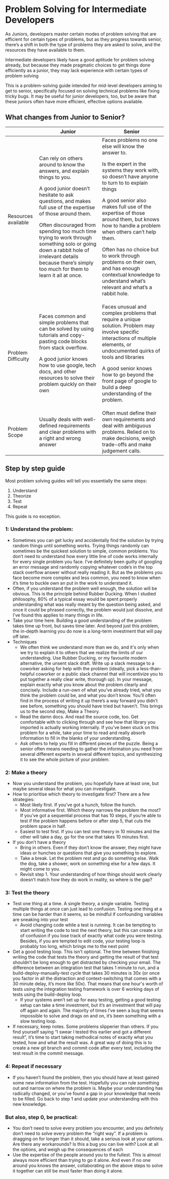 # Problem Solving for Intermediate Developers

As Juniors, developers master certain modes of problem solving that are efficient for certain types of problems, but as they progress towards senior, there’s a shift in both the type of problems they are asked to solve, and the resources they have available to them. 

Intermediate developers likely have a good aptitude for problem solving already, but because they made pragmatic choices to get things done efficiently as a junior, they may lack experience with certain types of problem solving

This is a problem-solving guide intended for mid-level developers aiming to get to senior, specifically focused on solving technical problems like fixing tricky bugs. It may be useful for junior developers, too, but be aware that these juniors often have more efficient, effective options available.

## What changes from Junior to Senior?
| | Junior | Senior |
|-| ----------- | ----------- |
|Resources available|Can rely on others around to know the answers, and explain things to you.<p>A good junior doesn’t hesitate to ask questions, and makes full use of the expertise of those around them.<p>Often discouraged from spending too much time trying to work through something solo or going down a rabbit hole of irrelevant details because there’s simply too much for them to learn it all at once.|Faces problems no one else will know the answer to. <p>Is the expert in the systems they work with, so doesn’t have anyone to turn to to explain things<p>A good senior also makes full use of the expertise of those around them, but knows how to handle a problem when others can’t help them.<p>Often has no choice but to work through problems on their own, and has enough contextual knowledge to understand what’s relevant and what’s a rabbit hole.|
|Problem Difficulty|Faces common and simple problems that can be solved by using tutorials and copy-pasting code blocks from stack overflow. <p>A good junior knows how to use google, tech docs, and other resources to solve their problem quickly on their own|Faces unusual and complex problems that require a unique solution. Problem may involve specific interactions of multiple elements, or undocumented quirks of tools and libraries <p>A good senior knows how to go beyond the front page of google to build a deep understanding of the problem.|
|Problem Scope|Usually deals with well-defined requirements and clear problems with a right and wrong answer|Often must define their own requirements and deal with ambiguous problems. Relied on to make decisions, weigh trade-offs and make judgement calls.|

## Step by step guide

Most problem solving guides will tell you essentially the same steps: 
 1. Understand
 2. Theorize
 3. Test
 4. Repeat
 
 This guide is no exception.
 
### 1: Understand the problem:
  * Sometimes you can get lucky and accidentally find the solution by trying random things until something works. Trying things randomly can sometimes be the quickest solution to simple, common problems. You don’t need to understand how every little line of code works internally for every single problem you face. I’ve definitely been guilty of googling an error message and randomly copying whatever code’s in the top stack overflow answer without really reading it. But as the problems you face become more complex and less common, you need to know when it’s time to buckle own an put in the work to understand it. 
  * Often, if you understand the problem well enough, the solution will be obvious. This is the principle behind Rubber Ducking. When I studied philosophy, 80% of a typical essay would be spent properly understanding what was really meant by the question being asked, and once it could be phrased correctly, the problem would just dissolve, and I’ve found this applies to many things in life.
 * Take your time here. Building a good understanding of the problem takes time up front, but saves time later. And beyond just this problem, the in-depth learning you do now is a long-term investment that will pay off later.
 * Techniques
    * We often think we understand more than we do, and it's only when we try to explain it to others that we realize the limits of our understanding. Use Rubber Ducking, or my favourite modern alternative, the unsent slack draft. Write up a slack message to a coworker asking for help with the problem (ideally, pick a less-than-helpful coworker or a public slack channel that will incentivize you to put together a really clear write, thorough up). In your message, explain exactly what you know about the problem clearly and concisely. Include a run-own of what you’ve already tried, what you think the problem could be, and what you don’t know. You’ll often find in the process of writing it up there’s a way forward you didn’t see before, something you should have tried but haven’t. This brings us to the second step, Make a Theory.
    * Read the damn docs. And read the source code, too. Get comfortable with to clicking through and see how that library you imported is actually working internally. If you’ve been stuck on this problem for a while, take your time to read and really absorb information to fill in the blanks of your understanding.
    * Ask others to help you fill in different pieces of the puzzle. Being a senior often means needing to gather the information you need from several different experts in several different topics, and synthesizing it to see the whole picture of your problem.

### 2: Make a theory
  * Now you understand the problem, you hopefully have at least one, but maybe several ideas for what you can investigate.
  * How to prioritise which theory to investigate first? There are a few strategies:
    * Most likely first. If you’ve got a hunch, follow the hunch.
    * Most informative first. Which theory narrows the problem the most? If you’ve got a sequential process that has 10 steps, if you’re able to test if the problem happens before or after step 5, that cuts the problem space in half.
    * Easiest to test first. If you can test one theory in 10 minutes and the other will take a day, go for the one that takes 10 minutes first.
  * If you don’t have a theory
    * Bring in others. Even if they don’t know the answer, they might have ideas or hunches or questions that give you something to explore.
    * Take a break. Let the problem rest and go do something else. Walk the dog, take a shower, work on something else for a few days. It might come to you.
    * Revisit step 1. Your understanding of how things should work clearly doesn’t match how they do work in reality, so where is the gap?

 ### 3: Test the theory
  * Test one thing at a time. A single theory, a single variable. Testing multiple things at once can just lead to confusion. Testing one thing at a time can be harder than it seems, so be mindful if confounding variables are sneaking into your test
    * Avoid changing code while a test is running. It can be tempting to start writing the code to test the next theory, but this can create a lot of confusion if you lose track of exactly what code you were testing. Besides, if you are tempted to edit code, your testing loop is probably too long, which brings me to the next point
  * Get a good testing loop. This isn't optional. The time between finishing writing the code that tests the theory and getting the result of that test shouldn’t be long enough to get distracted by checking your email. The difference between an integration test that takes 1 minute to run, and a build-deploy-manually-test cycle that takes 30 minutes is 30x (or once you factor in all the distraction and context-switching that comes with a 30 minute delay, it’s more like 50x). That means that one hour's worth of tests using the integration testing framework is over 6 working days of tests using the build-deploy loop.
    * If your systems aren’t set up for easy testing, getting a good testing setup can take a time investment, but it’s an investment that will pay off again and again. The majority of times I’ve seen a bug that seems impossible to solve and drags on and on, it’s been something with a slow testing loop.
  * If necessary, keep notes. Some problems slipperier than others. If you find yourself saying “I swear I tested this earlier and got a different result”, it’s time to start taking methodical notes of exactly what you tested, how and what the result was. A great way of doing this is to create a new git branch and commit code after every test, including the test result in the commit message.

 ### 4: Repeat if necessary
  * If you haven’t found the problem, then you should have at least gained some new information from the test. Hopefully you can rule something out and narrow on where the problem is. Maybe your understanding has radically changed, or you’ve found a gap in your knowledge that needs to be filled. Go back to step 1 and update your understanding with this new knowledge.

### But also, step 0, be practical:
* You don’t need to solve every problem you encounter, and you definitely don’t need to solve every problem the “right way”. If a problem is dragging on for longer than it should, take a serious look at your options. Are there any workarounds? Is this a bug you can live with? Look at all the options, and weigh up the consequences of each
* Use the expertise of the people around you to the fullest. This is almost always more efficient than trying to go it alone. And even if no one around you knows the answer, collaborating on the above steps to solve it together can still be must faster than doing it alone.

